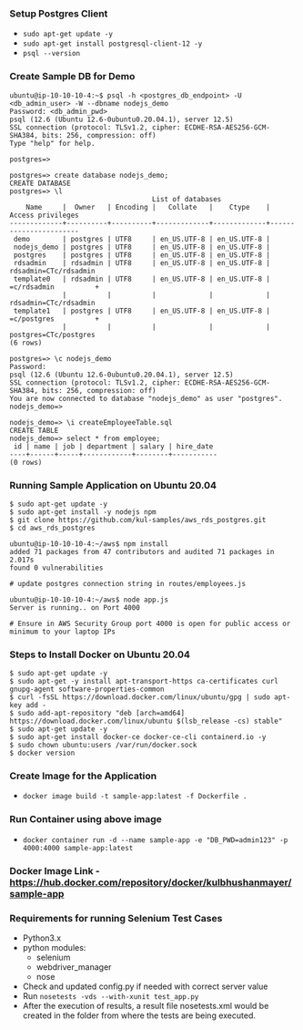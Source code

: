 ### Setup Postgres Client
- `sudo apt-get update -y`
- `sudo apt-get install postgresql-client-12 -y`
- `psql --version`
### Create Sample DB for Demo
```
ubuntu@ip-10-10-10-4:~$ psql -h <postgres_db_endpoint> -U <db_admin_user> -W --dbname nodejs_demo
Password: <db_admin_pwd>
psql (12.6 (Ubuntu 12.6-0ubuntu0.20.04.1), server 12.5)
SSL connection (protocol: TLSv1.2, cipher: ECDHE-RSA-AES256-GCM-SHA384, bits: 256, compression: off)
Type "help" for help.

postgres=>

postgres=> create database nodejs_demo;
CREATE DATABASE
postgres=> \l
                                   List of databases
    Name     |  Owner   | Encoding |   Collate   |    Ctype    |   Access privileges
-------------+----------+----------+-------------+-------------+-----------------------
 demo        | postgres | UTF8     | en_US.UTF-8 | en_US.UTF-8 |
 nodejs_demo | postgres | UTF8     | en_US.UTF-8 | en_US.UTF-8 |
 postgres    | postgres | UTF8     | en_US.UTF-8 | en_US.UTF-8 |
 rdsadmin    | rdsadmin | UTF8     | en_US.UTF-8 | en_US.UTF-8 | rdsadmin=CTc/rdsadmin
 template0   | rdsadmin | UTF8     | en_US.UTF-8 | en_US.UTF-8 | =c/rdsadmin          +
             |          |          |             |             | rdsadmin=CTc/rdsadmin
 template1   | postgres | UTF8     | en_US.UTF-8 | en_US.UTF-8 | =c/postgres          +
             |          |          |             |             | postgres=CTc/postgres
(6 rows)

postgres=> \c nodejs_demo
Password:
psql (12.6 (Ubuntu 12.6-0ubuntu0.20.04.1), server 12.5)
SSL connection (protocol: TLSv1.2, cipher: ECDHE-RSA-AES256-GCM-SHA384, bits: 256, compression: off)
You are now connected to database "nodejs_demo" as user "postgres".
nodejs_demo=>

nodejs_demo=> \i createEmployeeTable.sql
CREATE TABLE
nodejs_demo=> select * from employee;
 id | name | job | department | salary | hire_date
----+------+-----+------------+--------+-----------
(0 rows)

```
### Running Sample Application on Ubuntu 20.04
```
$ sudo apt-get update -y
$ sudo apt-get install -y nodejs npm
$ git clone https://github.com/kul-samples/aws_rds_postgres.git
$ cd aws_rds_postgres

ubuntu@ip-10-10-10-4:~/aws$ npm install
added 71 packages from 47 contributors and audited 71 packages in 2.017s
found 0 vulnerabilities

# update postgres connection string in routes/employees.js

ubuntu@ip-10-10-10-4:~/aws$ node app.js
Server is running.. on Port 4000

# Ensure in AWS Security Group port 4000 is open for public access or minimum to your laptop IPs
```
### Steps to Install Docker on Ubuntu 20.04
```
$ sudo apt-get update -y
$ sudo apt-get -y install apt-transport-https ca-certificates curl gnupg-agent software-properties-common
$ curl -fsSL https://download.docker.com/linux/ubuntu/gpg | sudo apt-key add -
$ sudo add-apt-repository "deb [arch=amd64] https://download.docker.com/linux/ubuntu $(lsb_release -cs) stable"
$ sudo apt-get update -y
$ sudo apt-get install docker-ce docker-ce-cli containerd.io -y
$ sudo chown ubuntu:users /var/run/docker.sock
$ docker version
```
### Create Image for the Application
- `docker image build -t sample-app:latest -f Dockerfile .`
### Run Container using above image
- `docker container run -d --name sample-app -e "DB_PWD=admin123" -p 4000:4000 sample-app:latest`
### Docker Image Link - https://hub.docker.com/repository/docker/kulbhushanmayer/sample-app
### Requirements for running Selenium Test Cases
- Python3.x
- python modules:
	- selenium
	- webdriver_manager
	- nose
- Check and updated config.py if needed with correct server value
- Run `nosetests -vds --with-xunit test_app.py`
- After the execution of results, a result file nosetests.xml would be created in the folder from where the tests are being executed.
